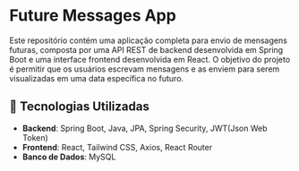 # Future Messages App

Este repositório contém uma aplicação completa para envio de mensagens futuras, composta por uma API REST de backend desenvolvida em Spring Boot e uma interface frontend desenvolvida em React. O objetivo do projeto é permitir que os usuários escrevam mensagens e as enviem para serem visualizadas em uma data específica no futuro.

## 🧰 Tecnologias Utilizadas

- **Backend**: Spring Boot, Java, JPA, Spring Security, JWT(Json Web Token)
- **Frontend**: React, Tailwind CSS, Axios, React Router
- **Banco de Dados**: MySQL
